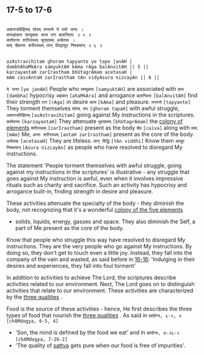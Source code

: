 ## 17-5 to 17-6


```shloka-sa

अशास्त्रविहितम् घोरम् तप्यन्ते ये तपो जनाः ।
दम्भाहंकार सम्युक्ताः काम राग बलान्विताः ॥ ५ ॥
कर्शयन्तः शरीरस्थम् भूतग्रामम् अचेतसः ।
माम् चैवान्तः शरीरस्थम् तान् विद्यासुर निश्चयान् ॥ ६ ॥

```
```shloka-sa-hk

azAstravihitam ghoram tapyante ye tapo janAH |
dambhAhaMkAra samyuktAH kAma rAga balAnvitAH || 5 ||
karzayantaH zarIrastham bhUtagrAmam acetasaH |
mAm caivAntaH zarIrastham tAn vidyAsura nizcayAn || 6 ||

```
`ये जनाः` `[ye janAH]` People who `सम्युक्ताः` `[samyuktAH]` are associated with `दम्भ` `[dambha]` hypocrisy `अहंकार` `[ahaMkAra]` and arrogance `बलान्विताः` `[balAnvitAH]` find their strength `राग` `[rAga]` in desire `काम` `[kAma]` and pleasure. `तप्यन्ते` `[tapyante]` They torment themselves `घोरम् तपः` `[ghoram tapaH]` with awful struggle, `अशास्त्रविहितम्` `[azAstravihitam]` going against My instructions in the scriptures.
`कर्शयन्तः` `[karzayantaH]` They attenuate `भूतग्रामम्` `[bhUtagrAmam]` the 
[colony of elements](13-5_to_13-6.md#five_elements) `शरीरस्थम्` `[zarIrastham]` present as the body `चैव` `[caiva]` along with `माम्` `[mAm]` Me, `अन्तः शरीरस्थम्` `[antaH zarIrastham]` present as the core of the body. `अचेतसः` `[acetasaH]` They are lifeless. `तान् विद्धि` `[tAn viddhi]` Know them `आसुर निश्चयान्` `[Asura nizcayAn]` as people who have resolved to disregard My instructions.

The statement 'People torment themselves with awful struggle, going against my instructions in the scriptures' is illustrative - any struggle that goes against My instruction is awful, even when it involves impressive rituals such as charity and sacrifice. Such an activity has hypocrisy and arrogance built-in, finding strength in desire and pleasure.

These activities attenuate the specialty of the body - they diminish the body, not recognizing that it's a wonderful 
[colony of the five elements](13-5_to_13-6.md#five_elements)
 - solids, liquids, energy, gasses and space. They also diminish the Self, a part of Me present as the core of the body. 

Know that people who struggle this way have resolved to disregard My instructions. They are the very people who go against My instructions. By doing so, they don't get to touch even a little joy. Instead, they fall into the company of the vain and wasted, as said before in [16-16](16-16.md): 'Indulging in their desires and experiences, they fall into foul torment'

In addition to activities to achieve The Lord, the scriptures describe activities related to our environment. Next, The Lord goes on to distinguish activities that relate to our environment. These activities are characterized by the 
[three qualities](2-45_to_2-46.md#satva_rajas_tamas)
.

Food is the source of these activities - hence, He first describes the three types of food that nourish the 
[three qualities](2-45_to_2-46.md#satva_rajas_tamas)
. As said in 
`छांदोग्य, ६-५, ४` `[chAMdogya, 6-5, 4]`
 - 'Son, the mind is defined by the food we eat' and in 
`छांदोग्य, ७-२६-२` `[chAMdogya, 7-26-2]`
 - 'The quality of 
[sattva](14-6.md#sattva)
 gets pure when our food is free of impurities'. 


